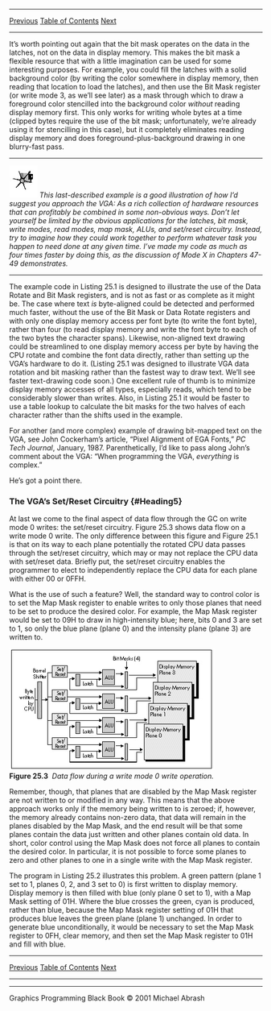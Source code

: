   ------------------------ --------------------------------- --------------------
  [Previous](25-02.html)   [Table of Contents](index.html)   [Next](25-04.html)
  ------------------------ --------------------------------- --------------------

It’s worth pointing out again that the bit mask operates on the data in
the latches, not on the data in display memory. This makes the bit mask
a flexible resource that with a little imagination can be used for some
interesting purposes. For example, you could fill the latches with a
solid background color (by writing the color somewhere in display
memory, then reading that location to load the latches), and then use
the Bit Mask register (or write mode 3, as we’ll see later) as a mask
through which to draw a foreground color stencilled into the background
color *without* reading display memory first. This only works for
writing whole bytes at a time (clipped bytes require the use of the bit
mask; unfortunately, we’re already using it for stencilling in this
case), but it completely eliminates reading display memory and does
foreground-plus-background drawing in one blurry-fast pass.

  ------------------- --------------------------------------------------------------------------------------------------------------------------------------------------------------------------------------------------------------------------------------------------------------------------------------------------------------------------------------------------------------------------------------------------------------------------------------------------------------------------------------------------------------------------------------------------------------------------------------------------------------
  ![](images/i.jpg)   *This last-described example is a good illustration of how I’d suggest you approach the VGA: As a rich collection of hardware resources that can profitably be combined in some non-obvious ways. Don’t let yourself be limited by the obvious applications for the latches, bit mask, write modes, read modes, map mask, ALUs, and set/reset circuitry. Instead, try to imagine how they could work together to perform whatever task you happen to need done at any given time. I’ve made my code as much as four times faster by doing this, as the discussion of Mode X in Chapters 47-49 demonstrates.*
  ------------------- --------------------------------------------------------------------------------------------------------------------------------------------------------------------------------------------------------------------------------------------------------------------------------------------------------------------------------------------------------------------------------------------------------------------------------------------------------------------------------------------------------------------------------------------------------------------------------------------------------------

The example code in Listing 25.1 is designed to illustrate the use of
the Data Rotate and Bit Mask registers, and is not as fast or as
complete as it might be. The case where text *is* byte-aligned could be
detected and performed much faster, without the use of the Bit Mask or
Data Rotate registers and with only one display memory access per font
byte (to write the font byte), rather than four (to read display memory
and write the font byte to each of the two bytes the character spans).
Likewise, non-aligned text drawing could be streamlined to one display
memory access per byte by having the CPU rotate and combine the font
data directly, rather than setting up the VGA’s hardware to do it.
(Listing 25.1 was designed to illustrate VGA data rotation and bit
masking rather than the fastest way to draw text. We’ll see faster
text-drawing code soon.) One excellent rule of thumb is to minimize
display memory accesses of all types, especially reads, which tend to be
considerably slower than writes. Also, in Listing 25.1 it would be
faster to use a table lookup to calculate the bit masks for the two
halves of each character rather than the shifts used in the example.

For another (and more complex) example of drawing bit-mapped text on the
VGA, see John Cockerham’s article, “Pixel Alignment of EGA Fonts,” *PC
Tech Journal*, January, 1987. Parenthetically, I’d like to pass along
John’s comment about the VGA: “When programming the VGA, *everything* is
complex.”

He’s got a point there.

### The VGA’s Set/Reset Circuitry {#Heading5}

At last we come to the final aspect of data flow through the GC on write
mode 0 writes: the set/reset circuitry. Figure 25.3 shows data flow on a
write mode 0 write. The only difference between this figure and Figure
25.1 is that on its way to each plane potentially the rotated CPU data
passes through the set/reset circuitry, which may or may not replace the
CPU data with set/reset data. Briefly put, the set/reset circuitry
enables the programmer to elect to independently replace the CPU data
for each plane with either 00 or 0FFH.

What is the use of such a feature? Well, the standard way to control
color is to set the Map Mask register to enable writes to only those
planes that need to be set to produce the desired color. For example,
the Map Mask register would be set to 09H to draw in high-intensity
blue; here, bits 0 and 3 are set to 1, so only the blue plane (plane 0)
and the intensity plane (plane 3) are written to.

![](images/25-03.jpg)\
 **Figure 25.3**  *Data flow during a write mode 0 write operation.*

Remember, though, that planes that are disabled by the Map Mask register
are not written to or modified in any way. This means that the above
approach works only if the memory being written to is zeroed; if,
however, the memory already contains non-zero data, that data will
remain in the planes disabled by the Map Mask, and the end result will
be that some planes contain the data just written and other planes
contain old data. In short, color control using the Map Mask does not
force all planes to contain the desired color. In particular, it is not
possible to force some planes to zero and other planes to one in a
single write with the Map Mask register.

The program in Listing 25.2 illustrates this problem. A green pattern
(plane 1 set to 1, planes 0, 2, and 3 set to 0) is first written to
display memory. Display memory is then filled with blue (only plane 0
set to 1), with a Map Mask setting of 01H. Where the blue crosses the
green, cyan is produced, rather than blue, because the Map Mask register
setting of 01H that produces blue leaves the green plane (plane 1)
unchanged. In order to generate blue unconditionally, it would be
necessary to set the Map Mask register to 0FH, clear memory, and then
set the Map Mask register to 01H and fill with blue.

  ------------------------ --------------------------------- --------------------
  [Previous](25-02.html)   [Table of Contents](index.html)   [Next](25-04.html)
  ------------------------ --------------------------------- --------------------

* * * * *

Graphics Programming Black Book © 2001 Michael Abrash
